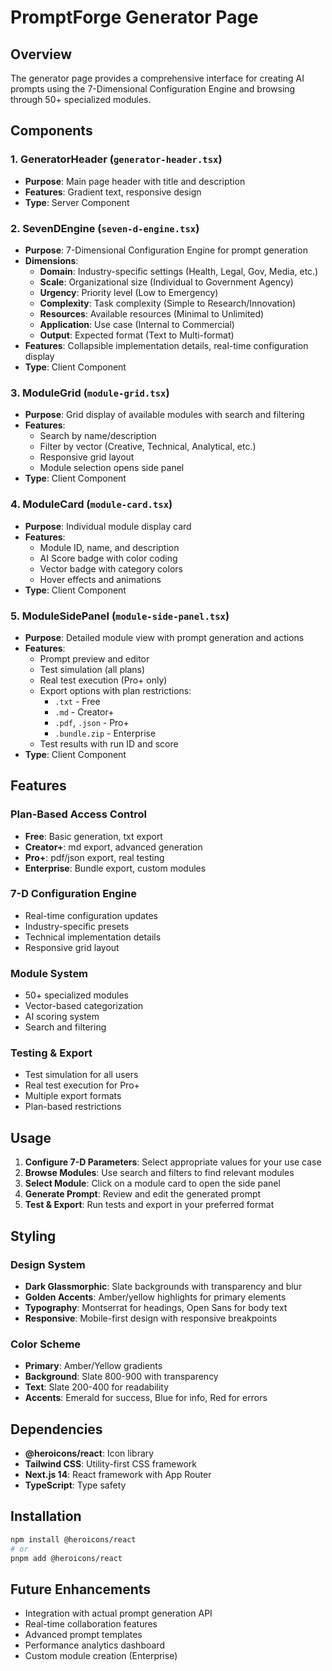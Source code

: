 # PromptForge Generator Page

## Overview
The generator page provides a comprehensive interface for creating AI prompts using the 7-Dimensional Configuration Engine and browsing through 50+ specialized modules.

## Components

### 1. GeneratorHeader (`generator-header.tsx`)
- **Purpose**: Main page header with title and description
- **Features**: Gradient text, responsive design
- **Type**: Server Component

### 2. SevenDEngine (`seven-d-engine.tsx`)
- **Purpose**: 7-Dimensional Configuration Engine for prompt generation
- **Dimensions**:
  - **Domain**: Industry-specific settings (Health, Legal, Gov, Media, etc.)
  - **Scale**: Organizational size (Individual to Government Agency)
  - **Urgency**: Priority level (Low to Emergency)
  - **Complexity**: Task complexity (Simple to Research/Innovation)
  - **Resources**: Available resources (Minimal to Unlimited)
  - **Application**: Use case (Internal to Commercial)
  - **Output**: Expected format (Text to Multi-format)
- **Features**: Collapsible implementation details, real-time configuration display
- **Type**: Client Component

### 3. ModuleGrid (`module-grid.tsx`)
- **Purpose**: Grid display of available modules with search and filtering
- **Features**: 
  - Search by name/description
  - Filter by vector (Creative, Technical, Analytical, etc.)
  - Responsive grid layout
  - Module selection opens side panel
- **Type**: Client Component

### 4. ModuleCard (`module-card.tsx`)
- **Purpose**: Individual module display card
- **Features**:
  - Module ID, name, and description
  - AI Score badge with color coding
  - Vector badge with category colors
  - Hover effects and animations
- **Type**: Client Component

### 5. ModuleSidePanel (`module-side-panel.tsx`)
- **Purpose**: Detailed module view with prompt generation and actions
- **Features**:
  - Prompt preview and editor
  - Test simulation (all plans)
  - Real test execution (Pro+ only)
  - Export options with plan restrictions:
    - `.txt` - Free
    - `.md` - Creator+
    - `.pdf`, `.json` - Pro+
    - `.bundle.zip` - Enterprise
  - Test results with run ID and score
- **Type**: Client Component

## Features

### Plan-Based Access Control
- **Free**: Basic generation, txt export
- **Creator+**: md export, advanced generation
- **Pro+**: pdf/json export, real testing
- **Enterprise**: Bundle export, custom modules

### 7-D Configuration Engine
- Real-time configuration updates
- Industry-specific presets
- Technical implementation details
- Responsive grid layout

### Module System
- 50+ specialized modules
- Vector-based categorization
- AI scoring system
- Search and filtering

### Testing & Export
- Test simulation for all users
- Real test execution for Pro+
- Multiple export formats
- Plan-based restrictions

## Usage

1. **Configure 7-D Parameters**: Select appropriate values for your use case
2. **Browse Modules**: Use search and filters to find relevant modules
3. **Select Module**: Click on a module card to open the side panel
4. **Generate Prompt**: Review and edit the generated prompt
5. **Test & Export**: Run tests and export in your preferred format

## Styling

### Design System
- **Dark Glassmorphic**: Slate backgrounds with transparency and blur
- **Golden Accents**: Amber/yellow highlights for primary elements
- **Typography**: Montserrat for headings, Open Sans for body text
- **Responsive**: Mobile-first design with responsive breakpoints

### Color Scheme
- **Primary**: Amber/Yellow gradients
- **Background**: Slate 800-900 with transparency
- **Text**: Slate 200-400 for readability
- **Accents**: Emerald for success, Blue for info, Red for errors

## Dependencies

- **@heroicons/react**: Icon library
- **Tailwind CSS**: Utility-first CSS framework
- **Next.js 14**: React framework with App Router
- **TypeScript**: Type safety

## Installation

```bash
npm install @heroicons/react
# or
pnpm add @heroicons/react
```

## Future Enhancements

- Integration with actual prompt generation API
- Real-time collaboration features
- Advanced prompt templates
- Performance analytics dashboard
- Custom module creation (Enterprise)
